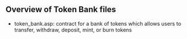 ## Overview of Token Bank files
* token_bank.asp: contract for a bank of tokens which allows users to transfer, withdraw, deposit, mint, or burn tokens
